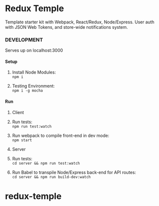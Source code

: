 # Redux Temple
Template starter kit with Webpack, React/Redux, Node/Express.
User auth with JSON Web Tokens, and store-wide notifications system.

### DEVELOPMENT
Serves up on localhost:3000

#### Setup
1. Install Node Modules:  
```npm i```

2. Testing Environment:  
```npm i -g mocha```

#### Run 
1.  Client
  1. Run tests:  
```npm run test:watch```

  2. Run webpack to compile front-end in dev mode:  
```npm start```

2.  Server
  1.  Run tests:  
```cd server && npm run test:watch```

  2.  Run Babel to transpile Node/Express back-end for API routes:  
```cd server && npm run build-dev:watch```
# redux-temple
